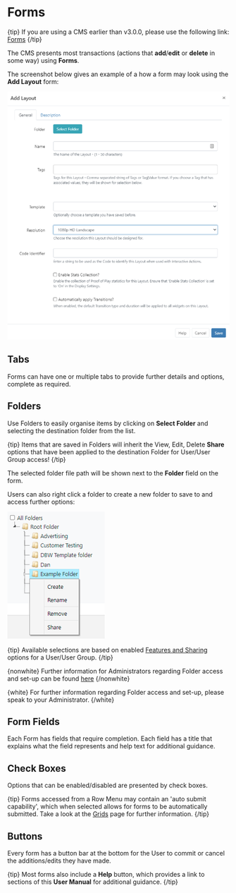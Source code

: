 <!--toc=tour-->

# Forms

{tip}
If you are using a CMS earlier than v3.0.0, please use the following link: [Forms](tour_forms_2.html)
{/tip}

The CMS presents most transactions (actions that **add**/**edit** or **delete** in some way) using **Forms**.

The screenshot below gives an example of a how a form may look using the **Add Layout** form:

![Add Layout Form](img/v3_forms_add_layout.png)

## Tabs

Forms can have one or multiple tabs to provide further details and options, complete as required. 

## Folders

Use Folders to easily organise items by clicking on **Select Folder** and selecting the destination folder from the list. 

{tip}
Items that are saved in Folders will inherit the View, Edit, Delete **Share** options that have been applied to the destination Folder for User/User Group access!
{/tip}

The selected folder file path will be shown next to the **Folder** field on the form.

Users can also right click a folder to create a new folder to save to and access further options:

![Folder Options](img/v3_tour_folder_options.png)

{tip}
Available selections are based on enabled [Features and Sharing](users_features_and_sharing.html) options for a User/User Group.
{/tip}

{nonwhite}
Further information for Administrators regarding Folder access and set-up can be found [here](https://xibo.org.uk/docs/setup/folders-administration)
{/nonwhite}

{white}
For further information regarding Folder access and set-up, please speak to your Administrator.
{/white}

## Form Fields

Each Form has fields that require completion. Each field has a title that explains what the field represents and help text for additional guidance.

## Check Boxes

Options that can be enabled/disabled are presented by check boxes.

{tip}
Forms accessed from a Row Menu may contain an 'auto submit capability', which when selected allows for forms to be automatically submitted. Take a look at the [Grids](tour_grids.html) page for further information.
{/tip}

## Buttons

Every form has a button bar at the bottom for the User to commit or cancel the additions/edits they have made.

{tip}
Most forms also include a **Help** button, which provides a link to sections of this **User Manual** for additional guidance.
{/tip}



